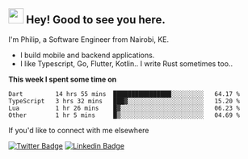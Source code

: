 <h2><img src="https://slackmojis.com/emojis/3643-cool-doge/download" width="30"/> Hey! Good to see you here.</h2>

<p>I'm Philip, a Software Engineer from Nairobi, KE. 

- I build mobile and backend applications.
- I like Typescript, Go, Flutter, Kotlin.. I write Rust sometimes too..</p>

**This week I spent some time on**
<!--START_SECTION:waka-->

```text
Dart         14 hrs 55 mins  ████████████████░░░░░░░░░   64.17 %
TypeScript   3 hrs 32 mins   ███▓░░░░░░░░░░░░░░░░░░░░░   15.20 %
Lua          1 hr 26 mins    █▓░░░░░░░░░░░░░░░░░░░░░░░   06.23 %
Other        1 hr 5 mins     █▒░░░░░░░░░░░░░░░░░░░░░░░   04.69 %
```

<!--END_SECTION:waka-->

If you'd like to connect with me elsewhere

[![Twitter Badge](https://img.shields.io/badge/-Twitter-1ca0f1?style=flat-square&labelColor=1ca0f1&logo=twitter&logoColor=white&link=https://twitter.com/_diogorodrigues)](https://twitter.com/kimathiphil)  [![Linkedin Badge](https://img.shields.io/badge/-LinkedIn-blue?style=flat-square&logo=Linkedin&logoColor=white&link=https://www.linkedin.com/in/philip-kimathi-2604a9114/)](https://www.linkedin.com/in/philip-kimathi-2604a9114/)
